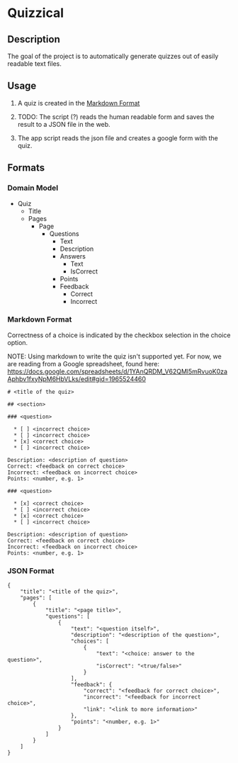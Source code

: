 # Quizzical

## Description

The goal of the project is to automatically generate quizzes out of easily readable text files.

## Usage

1. A quiz is created in the [Markdown Format](###Markdown-Format)

2. TODO: The script (?) reads the human readable form and saves the result to a JSON file in the web.

3. The app script reads the json file and creates a google form with the quiz.

## Formats

### Domain Model

* Quiz
  * Title
  * Pages
    * Page
      * Questions
        * Text
        * Description
        * Answers
            * Text
            * IsCorrect
        * Points
	    * Feedback
	        * Correct
	        * Incorrect

### Markdown Format

Correctness of a choice is indicated by the checkbox selection in the choice option.

NOTE: Using markdown to write the quiz isn't supported yet. For now, we are reading from a Google spreadsheet, found here: https://docs.google.com/spreadsheets/d/1YAnQRDM_V62QMl5mRvuoK0zaAphbv1fxyNpM6HbVLks/edit#gid=1965524460

```
# <title of the quiz>

## <section>

### <question>

  * [ ] <incorrect choice>
  * [ ] <incorrect choice>
  * [x] <correct choice>
  * [ ] <incorrect choice>

Description: <description of question>
Correct: <feedback on correct choice>
Incorrect: <feedback on incorrect choice>
Points: <number, e.g. 1>

### <question>

  * [x] <correct choice>
  * [ ] <incorrect choice>
  * [x] <correct choice>
  * [ ] <incorrect choice>

Description: <description of question>
Correct: <feedback on correct choice>
Incorrect: <feedback on incorrect choice>
Points: <number, e.g. 1>
```

### JSON Format

```
{
    "title": "<title of the quiz>",
    "pages": [
        {
            "title": "<page title>",
            "questions": [
                {
                    "text": "<question itself>",
                    "description": "<description of the question>",
                    "choices": [
                        {
                            "text": "<choice: answer to the question>",
                            "isCorrect": "<true/false>"
                        }
                    ],
                    "feedback": {
                        "correct": "<feedback for correct choice>",
                        "incorrect": "<feedback for incorrect choice>",
                        "link": "<link to more information>"
                    },
                    "points": "<number, e.g. 1>"
                }
            ]
        }
    ]
}
```
